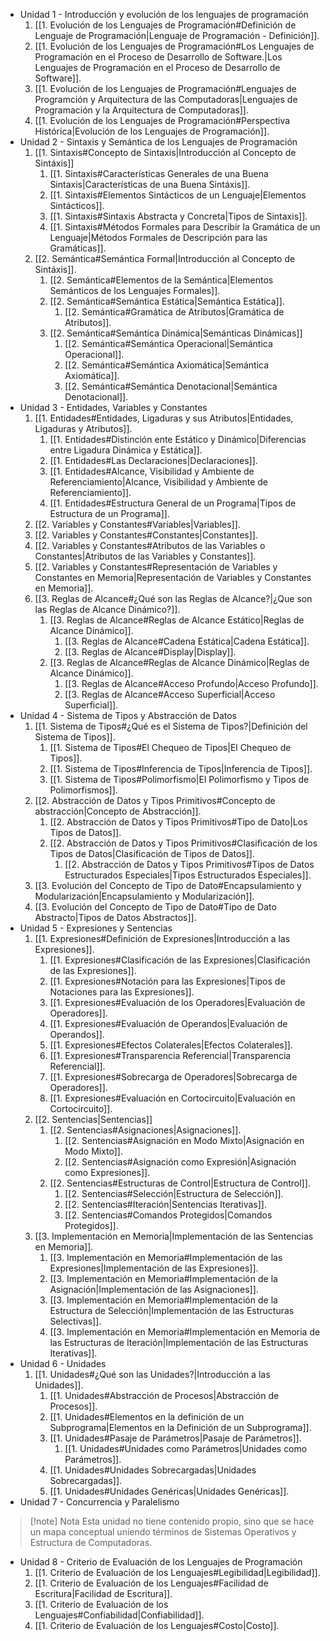 - Unidad 1 - Introducción y evolución de los lenguajes de programación
	1. [[1. Evolución de los Lenguajes de Programación#Definición de Lenguaje de Programación|Lenguaje de Programación - Definición]].
	2. [[1. Evolución de los Lenguajes de Programación#Los Lenguajes de Programación en el Proceso de Desarrollo de Software.|Los Lenguajes de Programación en el Proceso de Desarrollo de Software]].
	3. [[1. Evolución de los Lenguajes de Programación#Lenguajes de Programción y Arquitectura de las Computadoras|Lenguajes de Programación y la Arquitectura de Computadoras]].
	4. [[1. Evolución de los Lenguajes de Programación#Perspectiva Histórica|Evolución de los Lenguajes de Programación]].
- Unidad 2 - Sintaxis y Semántica de los Lenguajes de Programación
	1. [[1. Sintaxis#Concepto de Sintaxis|Introducción al Concepto de Sintáxis]]
		1. [[1. Sintaxis#Características Generales de una Buena Sintaxis|Características de una Buena Sintáxis]].
		2. [[1. Sintaxis#Elementos Sintácticos de un Lenguaje|Elementos Sintácticos]].
		3. [[1. Sintaxis#Sintaxis Abstracta y Concreta|Tipos de Sintaxis]].
		4. [[1. Sintaxis#Métodos Formales para Describir la Gramática de un Lenguaje|Métodos Formales de Descripción para las Gramáticas]].
	2. [[2. Semántica#Semántica Formal|Introducción al Concepto de Sintáxis]].
		1. [[2. Semántica#Elementos de la Semántica|Elementos Semánticos de los Lenguajes Formales]].
		2. [[2. Semántica#Semántica Estática|Semántica Estática]].
			1. [[2. Semántica#Gramática de Atributos|Gramática de Atributos]].
		3. [[2. Semántica#Semántica Dinámica|Semánticas Dinámicas]]
			1. [[2. Semántica#Semántica Operacional|Semántica Operacional]].
			2. [[2. Semántica#Semántica Axiomática|Semántica Axiomática]].
			3. [[2. Semántica#Semántica Denotacional|Semántica Denotacional]].
- Unidad 3 - Entidades, Variables y Constantes
	1. [[1. Entidades#Entidades, Ligaduras y sus Atributos|Entidades, Ligaduras y Atributos]].
		1. [[1. Entidades#Distinción ente Estático y Dinámico|Diferencias entre Ligadura Dinámica y Estática]].
		2. [[1. Entidades#Las Declaraciones|Declaraciones]].
		3. [[1. Entidades#Alcance, Visibilidad y Ambiente de Referenciamiento|Alcance, Visibilidad y Ambiente de Referenciamiento]].
		4. [[1. Entidades#Estructura General de un Programa|Tipos de Estructura de un Programa]].
	2. [[2. Variables y Constantes#Variables|Variables]].
	3. [[2. Variables y Constantes#Constantes|Constantes]].
	4. [[2. Variables y Constantes#Atributos de las Variables o Constantes|Atributos de las Variables y Constantes]].
	5. [[2. Variables y Constantes#Representación de Variables y Constantes en Memoria|Representación de Variables y Constantes en Memoria]].
	6. [[3. Reglas de Alcance#¿Qué son las Reglas de Alcance?|¿Que son las Reglas de Alcance Dinámico?]].
		1. [[3. Reglas de Alcance#Reglas de Alcance Estático|Reglas de Alcance Dinámico]].
			1. [[3. Reglas de Alcance#Cadena Estática|Cadena Estática]].
			2. [[3. Reglas de Alcance#Display|Display]].
		2. [[3. Reglas de Alcance#Reglas de Alcance Dinámico|Reglas de Alcance Dinámico]].
			1. [[3. Reglas de Alcance#Acceso Profundo|Acceso Profundo]].
			2. [[3. Reglas de Alcance#Acceso Superficial|Acceso Superficial]].
- Unidad 4 - Sistema de Tipos y Abstracción de Datos
	1. [[1. Sistema de Tipos#¿Qué es el Sistema de Tipos?|Definición del Sistema de Tipos]].
		1. [[1. Sistema de Tipos#El Chequeo de Tipos|El Chequeo de Tipos]].
		2. [[1. Sistema de Tipos#Inferencia de Tipos|Inferencia de Tipos]].
		3. [[1. Sistema de Tipos#Polimorfismo|El Polimorfismo y Tipos de Polimorfismos]].
	2. [[2. Abstracción de Datos y Tipos Primitivos#Concepto de abstracción|Concepto de Abstracción]].
		1. [[2. Abstracción de Datos y Tipos Primitivos#Tipo de Dato|Los Tipos de Datos]].
		2. [[2. Abstracción de Datos y Tipos Primitivos#Clasificación de los Tipos de Datos|Clasificación de Tipos de Datos]].
			1. [[2. Abstracción de Datos y Tipos Primitivos#Tipos de Datos Estructurados Especiales|Tipos Estructurados Especiales]].
	3. [[3. Evolución del Concepto de Tipo de Dato#Encapsulamiento y Modularización|Encapsulamiento y Modularización]].
	4. [[3. Evolución del Concepto de Tipo de Dato#Tipo de Dato Abstracto|Tipos de Datos Abstractos]].
- Unidad 5 - Expresiones y Sentencias
	1. [[1. Expresiones#Definición de Expresiones|Introducción a las Expresiones]].
		1. [[1. Expresiones#Clasificación de las Expresiones|Clasificación de las Expresiones]].
		2. [[1. Expresiones#Notación para las Expresiones|Tipos de Notaciones para las Expresiones]].
		3. [[1. Expresiones#Evaluación de los Operadores|Evaluación de Operadores]].
		4. [[1. Expresiones#Evaluación de Operandos|Evaluación de Operandos]].
		5. [[1. Expresiones#Efectos Colaterales|Efectos Colaterales]].
		6. [[1. Expresiones#Transparencia Referencial|Transparencia Referencial]].
		7. [[1. Expresiones#Sobrecarga de Operadores|Sobrecarga de Operadores]].
		8. [[1. Expresiones#Evaluación en Cortocircuito|Evaluación en Cortocircuito]].
	2. [[2. Sentencias|Sentencias]]
		1. [[2. Sentencias#Asignaciones|Asignaciones]].
			1. [[2. Sentencias#Asignación en Modo Mixto|Asignación en Modo Mixto]].
			2. [[2. Sentencias#Asignación como Expresión|Asignación como Expresiones]].
		2. [[2. Sentencias#Estructuras de Control|Estructura de Control]].
			1. [[2. Sentencias#Selección|Estructura de Selección]].
			2. [[2. Sentencias#Iteración|Sentencias Iterativas]].
			3. [[2. Sentencias#Comandos Protegidos|Comandos Protegidos]].
	3. [[3. Implementación en Memoria|Implementación de las Sentencias en Memoria]].
		1. [[3. Implementación en Memoria#Implementación de las Expresiones|Implementación de las Expresiones]].
		2. [[3. Implementación en Memoria#Implementación de la Asignación|Implementación de las Asignaciones]].
		3. [[3. Implementación en Memoria#Implementación de la Estructura de Selección|Implementación de las Estructuras Selectivas]].
		4. [[3. Implementación en Memoria#Implementación en Memoria de las Estructuras de Iteración|Implementación de las Estructuras Iterativas]].
- Unidad 6 - Unidades
	1. [[1. Unidades#¿Qué son las Unidades?|Introducción a las Unidades]].
		1. [[1. Unidades#Abstracción de Procesos|Abstracción de Procesos]].
		2. [[1. Unidades#Elementos en la definición de un Subprograma|Elementos en la Definición de un Subprograma]].
		3. [[1. Unidades#Pasaje de Parámetros|Pasaje de Parámetros]].
			1. [[1. Unidades#Unidades como Parámetros|Unidades como Parámetros]].
		4. [[1. Unidades#Unidades Sobrecargadas|Unidades Sobrecargadas]].
		5. [[1. Unidades#Unidades Genéricas|Unidades Genéricas]].
- Unidad 7 - Concurrencia y Paralelismo

>[!note] Nota
>Esta unidad no tiene contenido propio, sino que se hace un mapa conceptual uniendo términos de Sistemas Operativos y Estructura de Computadoras.

- Unidad 8 - Criterio de Evaluación de los Lenguajes de Programación
	1. [[1. Criterio de Evaluación de los Lenguajes#Legibilidad|Legibilidad]].
	2. [[1. Criterio de Evaluación de los Lenguajes#Facilidad de Escritura|Facilidad de Escritura]].
	3. [[1. Criterio de Evaluación de los Lenguajes#Confiabilidad|Confiabilidad]].
	4. [[1. Criterio de Evaluación de los Lenguajes#Costo|Costo]].
